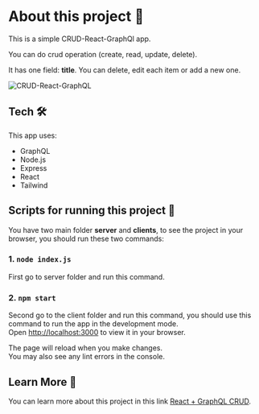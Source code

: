 # About this project :herb:

This is a simple CRUD-React-GraphQl app.

You can do crud operation (create, read, update, delete).

It has one field: **title**. You can delete, edit each item or add a new one.

![CRUD-React-GraphQL](https://github.com/NeginSal/CRUD-react-graphql/assets/44671121/4adef1a6-f294-479f-be90-d4d0d4fe8952)


## Tech :hammer_and_wrench:
This app uses:
- GraphQL
- Node.js
- Express
- React
- Tailwind


## Scripts for running this project :pencil:
You have two main folder **server** and **clients**, to see the project in your browser, you should run these two commands:

### 1. `node index.js`
First go to server folder and run this command.

### 2. `npm start`
Second go to the client folder and run this command, you should use this command to run the app in the development mode. \
Open [http://localhost:3000](http://localhost:3000) to view it in your browser.

The page will reload when you make changes. \
You may also see any lint errors in the console.


## Learn More :open_book:

You can learn more about this project in this link [React + GraphQL CRUD](https://dev.to/negin/react-graphql-crud-1ma8).
